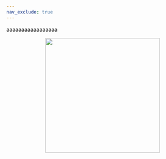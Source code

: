 ```yaml
---
nav_exclude: true
---
```


aaaaaaaaaaaaaaaaa

<div class="box">
 <p align="center">
  <img src="https://raw.githubusercontent.com/sugar012/klipperITA/main/images/image6.png" width="300"> 
 </p>
</div>
